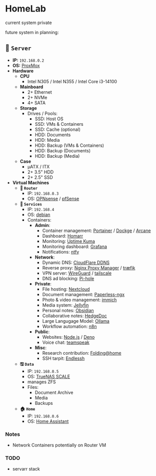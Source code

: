 # HomeLab

current system private

future system in planning:

## **🍗 `Server`**

- **IP:** `192.168.0.2`
- **OS:** [ProxMox](https://www.proxmox.com/)
- **Hardware**
  - **CPU**
    - Intel N305 / Intel N355 / Intel Core i3-14100
  - **Mainboard**
    - 2+ Ethernet
    - 2+ NVMe
    - 4+ SATA
  - **Storage**
    - Drives / Pools:
      - SSD: Host OS
      - SSD: VMs & Containers
      - SSD: Cache (optional)
      - HDD: Documents
      - HDD: Media
      - HDD: Backup (VMs & Containers)
      - HDD: Backup (Documents)
      - HDD: Backup (Media)
  - **Case**
    - µATX / ITX
    - 2+ 3.5" HDD
    - 2+ 2.5" SSD
- **Virtual Machines**
  - **🛜 `Router`**
    - IP: `192.168.0.3`
    - OS: [OPNsense](https://opnsense.org/) / [pfSense](https://www.pfsense.org/)
  - **🐋 `Services`**
    - IP: `192.168.4`
    - OS: [debian](https://www.debian.org/)
    - Containers:
      - **Admin**:
        - Container management: [Portainer](https://www.portainer.io/) / [Dockge](https://dockge.kuma.pet/) / [Arcane](https://arcane.ofkm.dev/)
        - Dashboard: [Homarr](https://homarr.dev/)
        - Monitoring: [Uptime Kuma](https://uptime.kuma.pet/)
        - Monitoring dashboard: [Grafana](https://grafana.com/)
        - Notifications: [ntfy](https://docs.ntfy.sh/)
      - **Network**:
        - Dynamic DNS: [CloudFlare DDNS](https://hub.docker.com/r/oznu/cloudflare-ddns)
        - Reverse proxy: [Nginx Proxy Manager](https://nginxproxymanager.com/) / [træfik](https://traefik.io/)
        - VPN server: [WireGuard](https://www.wireguard.com/) / [tailscale](https://tailscale.com/)
        - DNS ad blocking: [Pi-hole](https://pi-hole.net/)
      - **Private**:
        - File hosting: [Nextcloud](https://nextcloud.com/)
        - Document management: [Paperless-ngx](https://docs.paperless-ngx.com/)
        - Photo & video management: [immich](https://immich.app/)
        - Media system: [Jellyfin](https://jellyfin.org/)
        - Personal notes: [Obsidian](https://obsidian.md/)
        - Collaborative notes: [HedgeDoc](https://hedgedoc.org/)
        - Large Langugage Model: [Ollama](https://ollama.com/)
        - Workflow automation: [n8n](https://n8n.io/)
      - **Public**:
        - Websites: [Node.js](https://nodejs.org/) / [Deno](https://deno.com/)
        - Voice chat: [teamspeak](https://www.teamspeak.com/)
      - **Misc**:
        - Research contribution: [Folding@home](https://foldingathome.org/)
        - SSH tarpit: [Endlessh](https://github.com/skeeto/endlessh)
  - **🖫 `Data`**
    - IP: `192.168.0.5`
    - OS: [TrueNAS SCALE](https://www.truenas.com/truenas-scale/)
    - manages ZFS
    - Files:
      - Document Archive
      - Media
      - Backups
  - **🏠 `Home`**
    - IP: `192.168.0.6`
    - OS: [Home Assistant](https://www.home-assistant.io/)

### Notes

- Network Containers potentially on Router VM

### TODO

- servarr stack
